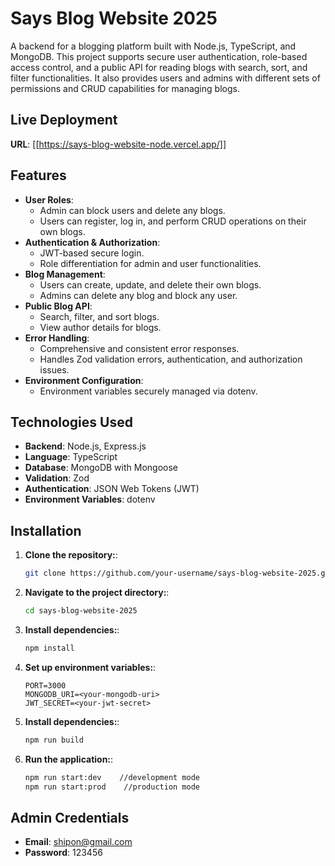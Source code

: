 # Says Blog Website 2025

A backend for a blogging platform built with Node.js, TypeScript, and MongoDB. This project supports secure user authentication, role-based access control, and a public API for reading blogs with search, sort, and filter functionalities. It also provides users and admins with different sets of permissions and CRUD capabilities for managing blogs.

## Live Deployment
**URL**: [[https://says-blog-website-node.vercel.app/]]

## Features
- **User Roles**:
  - Admin can block users and delete any blogs.
  - Users can register, log in, and perform CRUD operations on their own blogs.
- **Authentication & Authorization**:
  - JWT-based secure login.
  - Role differentiation for admin and user functionalities.
- **Blog Management**:
  - Users can create, update, and delete their own blogs.
  - Admins can delete any blog and block any user.
- **Public Blog API**:
  - Search, filter, and sort blogs.
  - View author details for blogs.
- **Error Handling**:
  - Comprehensive and consistent error responses.
  - Handles Zod validation errors, authentication, and authorization issues.
- **Environment Configuration**:
  - Environment variables securely managed via dotenv.

## Technologies Used
- **Backend**: Node.js, Express.js
- **Language**: TypeScript
- **Database**: MongoDB with Mongoose
- **Validation**: Zod
- **Authentication**: JSON Web Tokens (JWT)
- **Environment Variables**: dotenv

## Installation

1. **Clone the repository:**:
   ```bash
   git clone https://github.com/your-username/says-blog-website-2025.git
2. **Navigate to the project directory:**:
   ```bash
   cd says-blog-website-2025
3. **Install dependencies:**:
   ```bash
   npm install
4. **Set up environment variables:**:
   ```env
   PORT=3000
   MONGODB_URI=<your-mongodb-uri>
   JWT_SECRET=<your-jwt-secret>
5. **Install dependencies:**:
   ```bash
   npm run build
6. **Run the application:**:
   ```bash
   npm run start:dev    //development mode
   npm run start:prod    //production mode
## Admin Credentials
- **Email**: shipon@gmail.com
- **Password**: 123456
   
